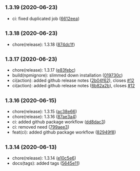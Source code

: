 ## <small>1.3.19 (2020-06-23)</small>

* ci: fixed duplicated job ([6612eea](https://github.com/Kirkhammetz/flaggy/commit/6612eea))



## <small>1.3.18 (2020-06-23)</small>

* chore(release): 1.3.18 ([874dc1f](https://github.com/Kirkhammetz/flaggy/commit/874dc1f))



## <small>1.3.17 (2020-06-23)</small>

* chore(release): 1.3.17 ([e83febc](https://github.com/Kirkhammetz/flaggy/commit/e83febc))
* build(npmignore): slimmed down installation ([019730c](https://github.com/Kirkhammetz/flaggy/commit/019730c))
* ci(action): added github release notes ([2b04f62](https://github.com/Kirkhammetz/flaggy/commit/2b04f62)), closes [#12](https://github.com/Kirkhammetz/flaggy/issues/12)
* ci(action): added github release notes ([6b82a2b](https://github.com/Kirkhammetz/flaggy/commit/6b82a2b)), closes [#12](https://github.com/Kirkhammetz/flaggy/issues/12)



## <small>1.3.16 (2020-06-15)</small>

* chore(release): 1.3.15 ([ac38e66](https://github.com/Kirkhammetz/flaggy/commit/ac38e66))
* chore(release): 1.3.16 ([87ae3a4](https://github.com/Kirkhammetz/flaggy/commit/87ae3a4))
* ci: added github package workflow ([dd8dac3](https://github.com/Kirkhammetz/flaggy/commit/dd8dac3))
* ci: removed need ([799aee3](https://github.com/Kirkhammetz/flaggy/commit/799aee3))
* feat(ci): added github package workflow ([82949f8](https://github.com/Kirkhammetz/flaggy/commit/82949f8))



## <small>1.3.14 (2020-06-13)</small>

* chore(release): 1.3.14 ([e10c5e6](https://github.com/Kirkhammetz/flaggy/commit/e10c5e6))
* docs(tags): added tags ([5645e11](https://github.com/Kirkhammetz/flaggy/commit/5645e11))



